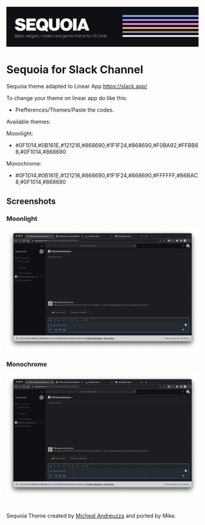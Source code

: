 ![Sequoia Theme Header](https://raw.githubusercontent.com/Sequoia-Theme/assets/main/githubHeader.png)

# Sequoia for Slack Channel
Sequoia theme adapted to Linear App https://slack.app/


To change your theme on linear app do like this:

- Prefferences/Themes/Paste the codes.


Available themes:

Moonlight:
- #0F1014,#0B161E,#121216,#868690,#1F1F24,#868690,#F0BA92,#FFBB88,#0F1014,#868690

Monochrome:
- #0F1014,#0B161E,#121216,#868690,#1F1F24,#868690,#FFFFFF,#B6BAC8,#0F1014,#868690



## Screenshots

### Moonlight
![Moonlight](https://github.com/Sequoia-Theme/slack-channel/blob/main/slackMoonlight.png?raw=true)

### Monochrome
![Monochrome](https://github.com/Sequoia-Theme/slack-channel/blob/main/slackMonochrome.png?raw=true)

#

Sequoia Theme created by [Micheal Andreuzza](https://github.com/michael-andreuzza) and ported by Mike.
